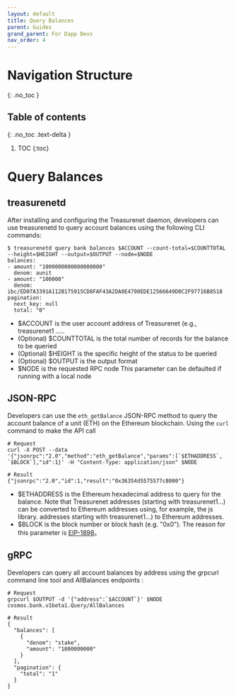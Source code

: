 ```yaml
---
layout: default
title: Query Balances
parent: Guides
grand_parent: For Dapp Devs
nav_order: 4
---
```


# Navigation Structure
{: .no_toc }

## Table of contents
{: .no_toc .text-delta }

1. TOC
{:toc}

# Query Balances

## treasurenetd

After installing and configuring the Treasurenet daemon, developers can use treasurenetd to query account balances using the following CLI commands:

```shell
$ treasurenetd query bank balances $ACCOUNT --count-total=$COUNTTOTAL --height=$HEIGHT --output=$OUTPUT --node=$NODE
balances:
- amount: "1000000000000000000"
  denom: aunit
- amount: "100000"
  denom: ibc/ED07A3391A112B175915CD8FAF43A2DA8E4790EDE12566649D0C2F97716B8518
pagination:
  next_key: null
  total: "0"
```

- $ACCOUNT is the user account address of Treasurenet (e.g., treasurenet1 .....
- (Optional) $COUNTTOTAL is the total number of records for the balance to be queried
- (Optional) $HEIGHT is the specific height of the status to be queried
- (Optional) $OUTPUT is the output format
- $NODE is the requested RPC node This parameter can be defaulted if running with a local node

## JSON-RPC

Developers can use the `eth_getBalance` JSON-RPC method to query the account balance of a unit (ETH) on the Ethereum blockchain. Using the `curl` command to make the API call

```shell
# Request
curl -X POST --data '{"jsonrpc":"2.0","method":"eth_getBalance","params":[`$ETHADDRESS`, `$BLOCK`],"id":1}' -H "Content-Type: application/json" $NODE

# Result
{"jsonrpc":"2.0","id":1,"result":"0x36354d5575577c8000"}

```

- $ETHADDRESS is the Ethereum hexadecimal address to query for the balance. Note that Treasurenet addresses (starting with treasurenet1...) can be converted to Ethereum addresses using, for example, the js library. addresses starting with treasurenet1...) to Ethereum addresses.
- $BLOCK is the block number or block hash (e.g. "0x0"). The reason for this parameter is [EIP-1898](https://github.com/ethereum/EIPs/blob/master/EIPS/eip-1898.md)。

## gRPC

Developers can query all account balances by address using the grpcurl command line tool and AllBalances endpoints :

```shell
# Request
grpcurl $OUTPUT -d '{"address":`$ACCOUNT`}' $NODE cosmos.bank.v1beta1.Query/AllBalances

# Result
{
  "balances": [
    {
      "denom": "stake",
      "amount": "1000000000"
    }
  ],
  "pagination": {
    "total": "1"
  }
}
```
